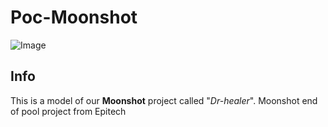 Poc-Moonshot
===

![Image](picutre/home.png)

## Info

This is a model of our **Moonshot** project called "*Dr-healer*". Moonshot end of pool project from Epitech 
